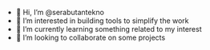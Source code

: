 - 👋 Hi, I’m @serabutantekno
- 👀 I’m interested in building tools to simplify the work
- 🌱 I’m currently learning something related to my interest
- 💞️ I’m looking to collaborate on some projects
